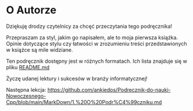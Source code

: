 # O Autorze
Dziękuję drodzy czytelnicy za chcęć przeczytania tego podręcznika!

Przepraszam za styl, jakim go napisałem, ale to moja pierwsza książka. Opinie dotyczące stylu czy łatwości w zrozumieniu treści przedstawionych w książce są mile widziane.

Ten podręcznik dostępny jest w różnych formatach. Ich lista znajduje się w pliku [README.md](https://github.com/ankiedos/Podrecznik-do-nauki-Nowoczesnego-Cpp)

Życzę udanej lektury i sukcesów w branży informatycznej!

Następna lekcja: https://github.com/ankiedos/Podrecznik-do-nauki-Nowoczesnego-Cpp/blob/main/MarkDown/1.%20O%20Podr%C4%99czniku.md
